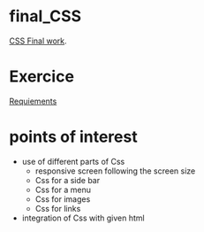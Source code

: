 # final_CSS
[CSS Final work](https://pierreweets.github.io/final_CSS/index.html).

# Exercice
[Requiements](https://github.com/becodeorg/CRL-Woods-3.21/tree/master/LearningPath/01.The-Field/07.Responsive#5-challenge)

# points of interest
* use of different parts of Css 
  * responsive screen following the screen size
  * Css for a side bar
  * Css for a menu
  * Css for images
  * Css for links
* integration of Css with given html 
